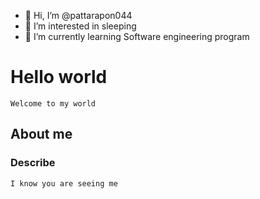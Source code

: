 - 👋 Hi, I’m @pattarapon044
- 👀 I’m interested in sleeping
- 🌱 I’m currently learning Software engineering program

# Hello world
```
Welcome to my world
```

## About me
### Describe

```
I know you are seeing me
```
